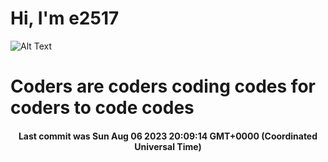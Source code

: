 # Hi, I'm e2517

![Alt Text](https://github.com/E2517/e2517/blob/master/images/background.gif)

# Coders are coders coding codes for coders to code codes

<h4 align="center">Last commit was Sun Aug 06 2023 20:09:14 GMT+0000 (Coordinated Universal Time)</h4>
